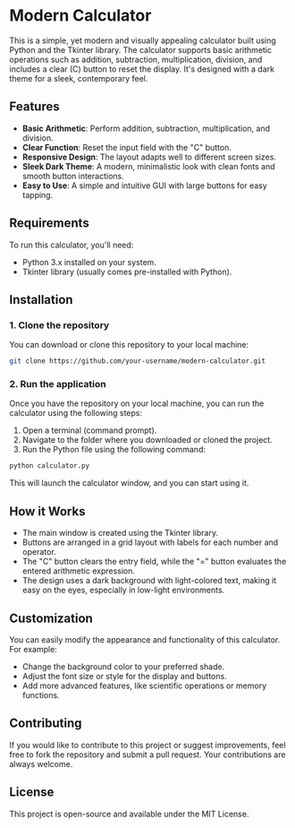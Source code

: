 
# Modern Calculator

This is a simple, yet modern and visually appealing calculator built using Python and the Tkinter library. The calculator supports basic arithmetic operations such as addition, subtraction, multiplication, division, and includes a clear (C) button to reset the display. It's designed with a dark theme for a sleek, contemporary feel.

## Features

- **Basic Arithmetic**: Perform addition, subtraction, multiplication, and division.
- **Clear Function**: Reset the input field with the "C" button.
- **Responsive Design**: The layout adapts well to different screen sizes.
- **Sleek Dark Theme**: A modern, minimalistic look with clean fonts and smooth button interactions.
- **Easy to Use**: A simple and intuitive GUI with large buttons for easy tapping.

## Requirements

To run this calculator, you'll need:

- Python 3.x installed on your system.
- Tkinter library (usually comes pre-installed with Python).

## Installation

### 1. Clone the repository

You can download or clone this repository to your local machine:

```bash
git clone https://github.com/your-username/modern-calculator.git
```

### 2. Run the application

Once you have the repository on your local machine, you can run the calculator using the following steps:

1. Open a terminal (command prompt).
2. Navigate to the folder where you downloaded or cloned the project.
3. Run the Python file using the following command:

```bash
python calculator.py
```

This will launch the calculator window, and you can start using it.

## How it Works

- The main window is created using the Tkinter library.
- Buttons are arranged in a grid layout with labels for each number and operator.
- The "C" button clears the entry field, while the "=" button evaluates the entered arithmetic expression.
- The design uses a dark background with light-colored text, making it easy on the eyes, especially in low-light environments.

## Customization

You can easily modify the appearance and functionality of this calculator. For example:
- Change the background color to your preferred shade.
- Adjust the font size or style for the display and buttons.
- Add more advanced features, like scientific operations or memory functions.

## Contributing

If you would like to contribute to this project or suggest improvements, feel free to fork the repository and submit a pull request. Your contributions are always welcome.

## License

This project is open-source and available under the MIT License.
